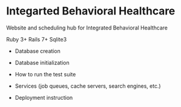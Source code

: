 # Integarted Behavioral Healthcare
Website and scheduling hub for Integrated Behavioral Healthcare

Ruby 3+
Rails 7+
Sqlite3

* Database creation

* Database initialization

* How to run the test suite

* Services (job queues, cache servers, search engines, etc.)

* Deployment instruction
